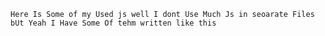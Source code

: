 ```Here Is Some of my Used js well I dont Use Much Js in seoarate Files bUt Yeah I Have Some Of tehm written like this```
